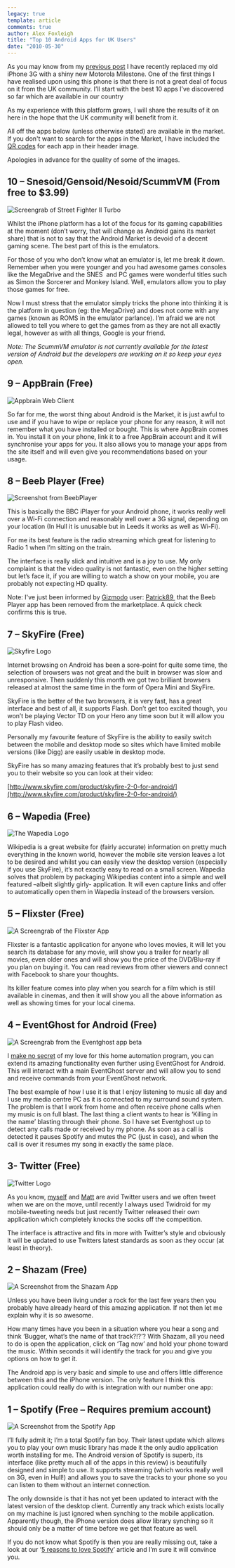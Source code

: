 ```yaml
---
legacy: true 
template: article 
comments: true 
author: Alex Foxleigh
title: "Top 10 Android Apps for UK Users"
date: "2010-05-30"
---
```


As you may know from my [previous post](http://www.digitalfusionmag.com/blog/technical/review-motorola-milestone-uk) I have recently replaced my old iPhone 3G with a shiny new Motorola Milestone. One of the first things I have realised upon using this phone is that there is not a great deal of focus on it from the UK community. I’ll start with the best 10 apps I’ve discovered so far which are available in our country

As my experience with this platform grows, I will share the results of it on here in the hope that the UK community will benefit from it.

All off the apps below (unless otherwise stated) are available in the market. If you don't want to search for the apps in the Market, I have included the [QR codes](http://en.wikipedia.org/wiki/QR_Code "Wikipedia: QR Code definition") for each app in their header image.

Apologies in advance for the quality of some of the images.

## 10 – Snesoid/Gensoid/Nesoid/ScummVM (From free to $3.99)

![Screengrab of Street Fighter II Turbo](http://foxleigh.me/wp-content/uploads/2010/05/blog_aaps10-snesoid.jpg "Snesoid Screenshot - QR code links to Snesoid Premium")

Whilst the iPhone platform has a lot of the focus for its gaming capabilities at the moment (don’t worry, that will change as Android gains its market share) that is not to say that the Android Market is devoid of a decent gaming scene. The best part of this is the emulators.

For those of you who don’t know what an emulator is, let me break it down. Remember when you were younger and you had awesome games consoles like the MegaDrive and the SNES  and PC games were wonderful titles such as Simon the Sorcerer and Monkey Island. Well, emulators allow you to play those games for free.

Now I must stress that the emulator simply tricks the phone into thinking it is the platform in question (eg: the MegaDrive) and does not come with any games (known as ROMS in the emulator parlance). I’m afraid we are not allowed to tell you where to get the games from as they are not all exactly legal, however as with all things, Google is your friend.

_Note: The ScummVM emulator is not currently available for the latest version of Android but the developers are working on it so keep your eyes open._

## 9 – AppBrain (Free)

![Appbrain Web Client](http://foxleigh.me/wp-content/uploads/2010/05/blog_aaps10-appbrain.jpg "The web client for Appbrain")

So far for me, the worst thing about Android is the Market, it is just awful to use and if you have to wipe or replace your phone for any reason, it will not remember what you have installed or bought. This is where AppBrain comes in. You install it on your phone, link it to a free AppBrain account and it will synchronise your apps for you. It also allows you to manage your apps from the site itself and will even give you recommendations based on your usage.

## 8 – Beeb Player (Free)

![Screenshot from BeebPlayer](http://foxleigh.me/wp-content/uploads/2010/05/blog_aaps10-beebplayer.jpg "A Screenshot taken from the BeebPlayer app")

This is basically the BBC iPlayer for your Android phone, it works really well over a Wi-Fi connection and reasonably well over a 3G signal, depending on your location (In Hull it is unusable but in Leeds it works as well as Wi-Fi).

For me its best feature is the radio streaming which great for listening to Radio 1 when I’m sitting on the train.

The interface is really slick and intuitive and is a joy to use. My only complaint is that the video quality is not fantastic, even on the higher setting but let’s face it, if you are willing to watch a show on your mobile, you are probably not expecting HD quality.

Note: I've just been informed by [Gizmodo](http://gizmodo.com/) user: [Patrick89 ](http://gizmodo.com/people/patrick89/) that the Beeb Player app has been removed from the marketplace. A quick check confirms this is true.

## 7 – SkyFire (Free)

![Skyfire Logo](http://foxleigh.me/wp-content/uploads/2010/05/blog_aaps10-skyfire.jpg "The Skyfire Logo")

Internet browsing on Android has been a sore-point for quite some time, the selection of browsers was not great and the built in browser was slow and unresponsive. Then suddenly this month we got two brilliant browsers released at almost the same time in the form of Opera Mini and SkyFire.

SkyFire is the better of the two browsers, it is very fast, has a great interface and best of all, it supports Flash. Don’t get too excited though, you won’t be playing Vector TD on your Hero any time soon but it will allow you to play Flash video.

Personally my favourite feature of SkyFire is the ability to easily switch between the mobile and desktop mode so sites which have limited mobile versions (like Digg) are easily usable in desktop mode.

SkyFire has so many amazing features that it’s probably best to just send you to their website so you can look at their video:

[http://www.skyfire.com/product/skyfire-2-0-for-android/](http://www.skyfire.com/product/skyfire-2-0-for-android/)

## 6 – Wapedia (Free)

![The Wapedia Logo](http://foxleigh.me/wp-content/uploads/2010/05/blog_aaps10-wapedia.jpg "The Wapedia Logo")

Wikipedia is a great website for (fairly accurate) information on pretty much everything in the known world, however the mobile site version leaves a lot to be desired and whilst you can easily view the desktop version (especially if you use SkyFire), it’s not exactly easy to read on a small screen. Wapedia solves that problem by packaging Wikipedias content into a simple and well featured –albeit slightly girly- application. It will even capture links and offer to automatically open them in Wapedia instead of the browsers version.

## 5 – Flixster (Free)

![A Screengrab of the Flixster App](http://foxleigh.me/wp-content/uploads/2010/05/blog_aaps10-flixster.jpg "A Screengrab of the Flixster App")

Flixster is a fantastic application for anyone who loves movies, it will let you search its database for any movie, will show you a trailer for nearly all movies, even older ones and will show you the price of the DVD/Blu-ray if you plan on buying it. You can read reviews from other viewers and connect with Facebook to share your thoughts.

Its killer feature comes into play when you search for a film which is still available in cinemas, and then it will show you all the above information as well as showing times for your local cinema.

## 4 – EventGhost for Android (Free)

![A Screengrab from the Eventghost app beta](http://foxleigh.me/wp-content/uploads/2010/05/blog_aaps10-eventghost.jpg "A Screengrab from the Eventghost app beta - QR code links to current stable version")

I [make no secret](http://www.digitalfusionmag.com/blog/software/eventghost-the-little-automation-program-which-can-change-your-life) of my love for this home automation program, you can extend its amazing functionality even further using EventGhost for Android. This will interact with a main EventGhost server and will allow you to send and receive commands from your EventGhost network.

The best example of how I use it is that I enjoy listening to music all day and I use my media centre PC as it is connected to my surround sound system.  The problem is that I work from home and often receive phone calls when my music is on full blast. The last thing a client wants to hear is ‘Killing in the name’ blasting through their phone. So I have set Eventghost up to detect any calls made or received by my phone. As soon as a call is detected it pauses Spotify and mutes the PC (just in case), and when the call is over it resumes my song in exactly the same place.

## 3- Twitter (Free)

![Twitter Logo](http://foxleigh.me/wp-content/uploads/2010/05/blog_aaps10-twitter.jpg "Twitter Logo")

As you know, [myself](http://www.twitter.com/alexbward) and [Matt](http://www.twitter.com/matt5409) are avid Twitter users and we often tweet when we are on the move, until recently I always used Twidroid for my mobile-tweeting needs but just recently Twitter released their own application which completely knocks the socks off the competition.

The interface is attractive and fits in more with Twitter’s style and obviously it will be updated to use Twitters latest standards as soon as they occur (at least in theory).

## 2 – Shazam (Free)

![A Screenshot from the Shazam App](http://foxleigh.me/wp-content/uploads/2010/05/blog_aaps10-shazam.jpg "A Screenshot from the Shazam App")

Unless you have been living under a rock for the last few years then you probably have already heard of this amazing application. If not then let me explain why it is so awesome.

How many times have you been in a situation where you hear a song and think ‘Bugger, what’s the name of that track?!?’? With Shazam, all you need to do is open the application, click on ‘Tag now’ and hold your phone toward the music. Within seconds it will identify the track for you and give you options on how to get it.

The Android app is very basic and simple to use and offers little difference between this and the iPhone version. The only feature I think this application could really do with is integration with our number one app:

## 1 – Spotify (Free – Requires premium account)

![A Screenshot from the Spotify App](http://foxleigh.me/wp-content/uploads/2010/05/blog_aaps10-spotify.jpg "A Screenshot from the Spotify App")

I’ll fully admit it; I’m a total Spotify fan boy. Their latest update which allows you to play your own music library has made it the only audio application worth installing for me. The Android version of Spotify is superb, its interface (like pretty much all of the apps in this review) is beautifully designed and simple to use. It supports streaming (which works really well on 3G, even in Hull!) and allows you to save the tracks to your phone so you can listen to them without an internet connection.

The only downside is that it has not yet been updated to interact with the latest version of the desktop client. Currently any track which exists locally on my machine is just ignored when synching to the mobile application. Apparently though, the iPhone version does allow library synching so it should only be a matter of time before we get that feature as well.

If you do not know what Spotify is then you are really missing out, take a look at our ‘[5 reasons to love Spotify](http://www.digitalfusionmag.com/blog/software/5-reasons-to-love-spotify)’ article and I’m sure it will convince you.
